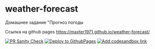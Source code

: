 # weather-forecast

Домашнее задание "Прогноз погоды

Ссылка на github pages https://maxter1971.github.io/weather-forecast/

[![PR Sanity Check](https://github.com/Maxter1971/weather-forecast/actions/workflows/sanity-check.yml/badge.svg?branch=dev)](https://github.com/Maxter1971/weather-forecast/actions/workflows/sanity-check.yml)
[![Deploy to GithubPages](https://github.com/Maxter1971/weather-forecast/actions/workflows/deploy-to-gh-pages.yml/badge.svg?branch=dev)](https://github.com/Maxter1971/weather-forecast/actions/workflows/deploy-to-gh-pages.yml)
[![Add codesandbox link](https://github.com/Maxter1971/weather-forecast/actions/workflows/codesandbox-link-comment.yml/badge.svg?branch=dev)](https://github.com/Maxter1971/weather-forecast/actions/workflows/codesandbox-link-comment.yml)

